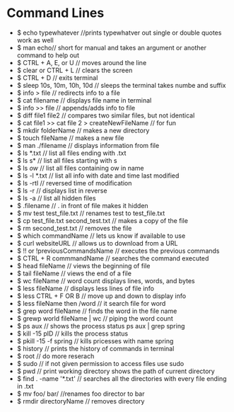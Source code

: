 # Command Lines

- $ echo typewhatever //prints typewhatver out single or double quotes work as well
- $ man echo// short for manual and takes an argument or another command to help out 
- $ CTRL + A, E, or U // moves around the line
- $ clear or CTRL + L // clears the screen
- $ CTRL + D // exits terminal
- $ sleep 10s, 10m, 10h, 10d // sleeps the terminal takes numbe and suffix
- $ info > file // redirects info to a file
- $ cat filename // displays file name in terminal
- $ info >> file // appends/adds info to file
- $ diff file1 file2 // compares two similar files, but not identical
- $ cat file1 >> cat file 2 > createNewFileName // for fun
- $ mkdir folderName // makes a new directory
- $ touch fileName // makes a new file
- $ man ./filename // displays information from file
- $ ls *.txt // list all files ending with .txt
- $ ls s* // list all files starting with s
- $ ls *ow* // list all files containing ow in name
- $ ls -l *.txt // list all info with date and time last modified
- $ ls -rtl // reversed time of modification
- $ ls -r // displays list in reverse
- $ ls -a // list all hidden files
- $ .filename // . in front of file makes it hidden
- $ mv test test_file.txt // renames test to test_file.txt
- $ cp test_file.txt second_test.txt // makes a copy of the file
- $ rm second_test.txt // removes the file
- $ which commandName // lets us know if available to use
- $ curl websiteURL // allows us to download from a URL
- $ !! or !previousCommandsName // executes the previous commands 
- $ CTRL + R commmandName // searches the command executed
- $ head fileName // views the beginning of file
- $ tail fileName // views the end of a file
- $ wc fileName // word count displays lines, words, and bytes
- $ less fileName // displays less lines of file info
- $ less CTRL + F OR B // move up and down to display info
- $ less fileName then /word // it search file for word
- $ grep word fileName // finds the word in the file name
- $ grewp world fileName | wc // piping the word count
- $ ps aux // shows the process status ps aux | grep spring
- $ kill -15 pID // kills the process status 
- $ pkill -15 -f spring // kills pricesses with name spring
- $ history // prints the history of commands in terminal
- $ root // do more reserach
- $ sudo // if not given permission to access files use sudo
- $ pwd // print working directory shows the path of current directory
- $ find . -name '*.txt' // searches all the directories with every file ending in .txt
- $ mv foo/ bar/ //renames foo director to bar
- $ rmdir directoryName // removes directory